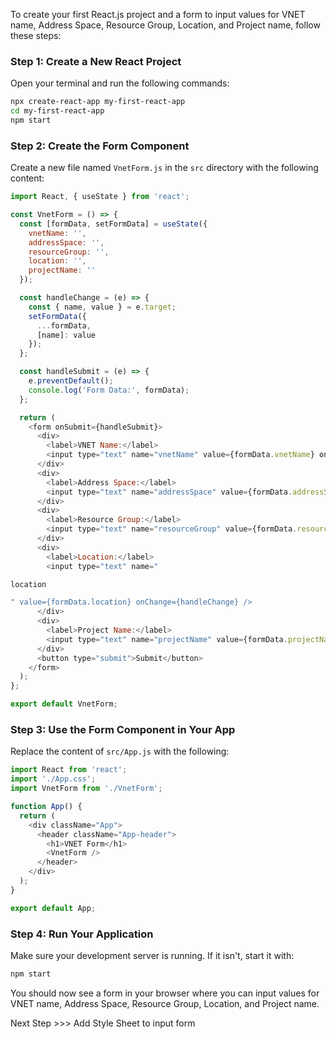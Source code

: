 
To create your first React.js project and a form to input values for VNET name, Address Space, Resource Group, Location, and Project name, follow these steps:

### Step 1: Create a New React Project

Open your terminal and run the following commands:

```bash
npx create-react-app my-first-react-app
cd my-first-react-app
npm start
```

### Step 2: Create the Form Component

Create a new file named `VnetForm.js` in the `src` directory with the following content:

```javascript
import React, { useState } from 'react';

const VnetForm = () => {
  const [formData, setFormData] = useState({
    vnetName: '',
    addressSpace: '',
    resourceGroup: '',
    location: '',
    projectName: ''
  });

  const handleChange = (e) => {
    const { name, value } = e.target;
    setFormData({
      ...formData,
      [name]: value
    });
  };

  const handleSubmit = (e) => {
    e.preventDefault();
    console.log('Form Data:', formData);
  };

  return (
    <form onSubmit={handleSubmit}>
      <div>
        <label>VNET Name:</label>
        <input type="text" name="vnetName" value={formData.vnetName} onChange={handleChange} />
      </div>
      <div>
        <label>Address Space:</label>
        <input type="text" name="addressSpace" value={formData.addressSpace} onChange={handleChange} />
      </div>
      <div>
        <label>Resource Group:</label>
        <input type="text" name="resourceGroup" value={formData.resourceGroup} onChange={handleChange} />
      </div>
      <div>
        <label>Location:</label>
        <input type="text" name="

location

" value={formData.location} onChange={handleChange} />
      </div>
      <div>
        <label>Project Name:</label>
        <input type="text" name="projectName" value={formData.projectName} onChange={handleChange} />
      </div>
      <button type="submit">Submit</button>
    </form>
  );
};

export default VnetForm;
```

### Step 3: Use the Form Component in Your App

Replace the content of `src/App.js` with the following:

```javascript
import React from 'react';
import './App.css';
import VnetForm from './VnetForm';

function App() {
  return (
    <div className="App">
      <header className="App-header">
        <h1>VNET Form</h1>
        <VnetForm />
      </header>
    </div>
  );
}

export default App;
```

### Step 4: Run Your Application

Make sure your development server is running. If it isn't, start it with:

```bash
npm start
```

You should now see a form in your browser where you can input values for VNET name, Address Space, Resource Group, Location, and Project name.

Next Step >>> Add Style Sheet to input form
